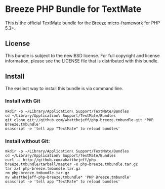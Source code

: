 Breeze PHP Bundle for TextMate
==============================

This is the official TextMate bundle for the [Breeze micro-framework](http://www.breezephp.com/) for PHP 5.3+.

License
-------

This bundle is subject to the new BSD license.  For full copyright and license information, please see the LICENSE file that is distributed with this bundle.

Install
-------

The easiest way to install this bundle is via command line.

### Install with Git

    mkdir -p ~/Library/Application\ Support/TextMate/Bundles
    cd ~/Library/Application\ Support/TextMate/Bundles
    git clone git://github.com/whatthejeff/php-breeze.tmbundle.git 'PHP Breeze.tmbundle'
    osascript -e 'tell app "TextMate" to reload bundles'

### Install without Git:

    mkdir -p ~/Library/Application\ Support/TextMate/Bundles
    cd ~/Library/Application\ Support/TextMate/Bundles
    curl -L http://github.com/whatthejeff/php-breeze.tmbundle/tarball/master -o php-breeze.tmbundle.tar.gz
    tar zxf php-breeze.tmbundle.tar.gz
    rm php-breeze.tmbundle.tar.gz
    mv whatthejeff-php-breeze.tmbundle* 'PHP Breeze.tmbundle'
    osascript -e 'tell app "TextMate" to reload bundles'